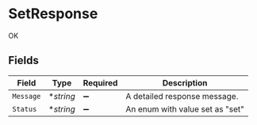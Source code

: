 # SetResponse

OK


## Fields

| Field                           | Type                            | Required                        | Description                     |
| ------------------------------- | ------------------------------- | ------------------------------- | ------------------------------- |
| `Message`                       | **string*                       | :heavy_minus_sign:              | A detailed response message.    |
| `Status`                        | **string*                       | :heavy_minus_sign:              | An enum with value set as "set" |